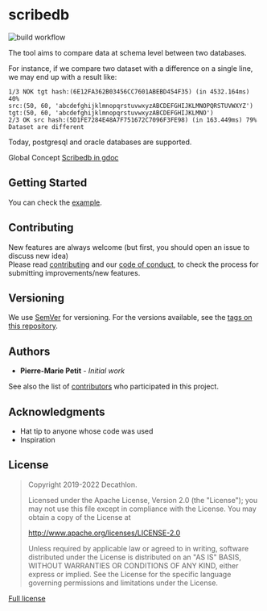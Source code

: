 # scribedb

![build workflow](https://github.com/decathlon/scribedb/actions/workflows/build.yaml/badge.svg?branch=main)

The tool aims to compare data at schema level between two databases.

For instance, if we compare two dataset with a difference on a single line, we may end up with a result like:

```text
1/3 NOK tgt hash:(6E12FA362B03456CC7601ABEBD454F35) (in 4532.164ms) 40%
src:(50, 60, 'abcdefghijklmnopqrstuvwxyzABCDEFGHIJKLMNOPQRSTUVWXYZ')
tgt:(50, 60, 'abcdefghijklmnopqrstuvwxyzABCDEFGHIJKLMNO')
2/3 OK src hash:(5D1FE7284E48A7F751672C7096F3FE98) (in 163.449ms) 79%
Dataset are different
```


Today, postgresql and oracle databases are supported. 

Global Concept [Scribedb in gdoc](https://docs.google.com/presentation/d/1fm95I4YT40y5ZUj8Yaqxk-MaZO0ILIwpwGKuuNAk3JY/edit?usp=sharing)

## Getting Started

You can check the [example](example.md).

## Contributing

New features are always welcome (but first, you should open an issue to discuss new idea)   
Please read [contributing](CONTRIBUTING.md) and our [code of conduct](CODE_OF_CONDUCT.md), to check the process for submitting improvements/new features.

## Versioning

We use [SemVer](http://semver.org/) for versioning. For the versions available, see the [tags on this repository](https://github.com/dktunited/scribedb/tags).

## Authors

* **Pierre-Marie Petit** - *Initial work*

See also the list of [contributors](CONTRIBUTORS.md) who participated in this project.

## Acknowledgments

* Hat tip to anyone whose code was used
* Inspiration

## License

> Copyright 2019-2022 Decathlon.
> 
> Licensed under the Apache License, Version 2.0 (the "License");
> you may not use this file except in compliance with the License.
> You may obtain a copy of the License at
> 
>    http://www.apache.org/licenses/LICENSE-2.0
> 
> Unless required by applicable law or agreed to in writing, software
> distributed under the License is distributed on an "AS IS" BASIS,
> WITHOUT WARRANTIES OR CONDITIONS OF ANY KIND, either express or implied.
> See the License for the specific language governing permissions and
> limitations under the License.

[Full license](LICENSE)